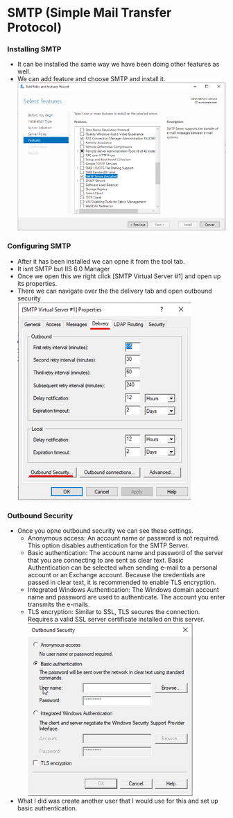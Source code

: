 # SMTP (Simple Mail Transfer Protocol)
### Installing SMTP
- It can be installed the same way we have been doing other features as well.
- We can add feature and choose SMTP and install it.
![Settings](https://github.com/Abdulmalik420/ADLab/blob/main/ADLabPics/Screenshot%202023-02-04%20163120.png)
### Configuring SMTP
- After it has been installed we can opne it from the tool tab.
- It isnt SMTP but IIS 6.0 Manager
- Once we open this we right click [SMTP Virtual Server #1] and open up its properties.
- There we can navigate over the the delivery tab and open outbound security                                                                    
![Setting2](https://github.com/Abdulmalik420/ADLab/blob/main/ADLabPics/Screenshot%202023-02-04%20171720.png)
### Outbound Security
- Once you opne outbound security we can see these settings.
  - Anonymous access: An account name or password is not required. This option disables authentication for the SMTP Server.
  - Basic authentication: The account name and password of the server that you are connecting to are sent as clear text. Basic Authentication can be selected when sending e-mail to a personal account or an Exchange account. Because the credentials are passed in clear text, it is recommended to enable TLS encryption.
  - Integrated Windows Authentication: The Windows domain account name and password are used to authenticate. The account you enter transmits the e-mails.
  - TLS encryption: Similar to SSL, TLS secures the connection. Requires a valid SSL server certificate installed on this server.                                                                           
![Setting3](https://github.com/Abdulmalik420/ADLab/blob/main/ADLabPics/Screenshot%202023-02-04%20171757.png)
- What I did was create another user that I would use for this and set up basic authentication.
